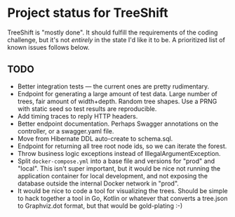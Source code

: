 # Project status for TreeShift

TreeShift is "mostly done". It should fulfill the requirements of the coding challenge, but it's not
*entirely* in the state I'd like it to be. A prioritized list of known issues follows below.  

## TODO

* Better integration tests — the current ones are pretty rudimentary. 
* Endpoint for generating a large amount of test data. Large number of trees, fair amount of width+depth.
  Random tree shapes. Use a PRNG with static seed so test results are reproducible. 
* Add timing traces to reply HTTP headers.
* Better endpoint documentation. Perhaps Swagger annotations on the controller, or a swagger.yaml file.
* Move from Hibernate DDL auto-create to schema.sql.
* Endpoint for returning all tree root node ids, so we can iterate the forest. 
* Throw business logic exceptions instead of IllegalArgumentException.
* Split `docker-compose.yml` into a base file and versions for "prod" and "local". This isn't super important,
  but it would be nice not running the application container for local development, and not exposing the
  database outside the internal Docker network in "prod".
* It would be nice to code a tool for visualizing the trees. Should be simple to hack together a tool in Go,
  Kotlin or whatever that converts a tree.json to Graphviz.dot format, but that would be gold-plating :-)
